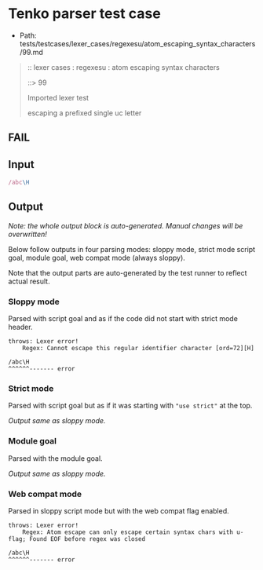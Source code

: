 # Tenko parser test case

- Path: tests/testcases/lexer_cases/regexesu/atom_escaping_syntax_characters/99.md

> :: lexer cases : regexesu : atom escaping syntax characters
>
> ::> 99
>
> Imported lexer test
>
> escaping a prefixed single uc letter

## FAIL

## Input

`````js
/abc\H
`````

## Output

_Note: the whole output block is auto-generated. Manual changes will be overwritten!_

Below follow outputs in four parsing modes: sloppy mode, strict mode script goal, module goal, web compat mode (always sloppy).

Note that the output parts are auto-generated by the test runner to reflect actual result.

### Sloppy mode

Parsed with script goal and as if the code did not start with strict mode header.

`````
throws: Lexer error!
    Regex: Cannot escape this regular identifier character [ord=72][H]

/abc\H
^^^^^^------- error
`````

### Strict mode

Parsed with script goal but as if it was starting with `"use strict"` at the top.

_Output same as sloppy mode._

### Module goal

Parsed with the module goal.

_Output same as sloppy mode._

### Web compat mode

Parsed in sloppy script mode but with the web compat flag enabled.

`````
throws: Lexer error!
    Regex: Atom escape can only escape certain syntax chars with u-flag; Found EOF before regex was closed

/abc\H
^^^^^^------- error
`````

